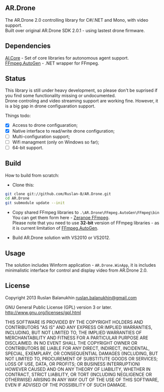 ## AR.Drone

The AR.Drone 2.0 controlling library for C#/.NET and Mono, with video support.  
Built over original AR.Drone SDK 2.0.1 - using lastest drone firmware.

## Dependencies

[AI.Core](https://github.com/Ruslan-B/AI.Core) - Set of core libraries for autonomous agent support.  
[FFmpeg.AutoGen](https://github.com/Ruslan-B/FFmpeg.AutoGen) - .NET wrapper for FFmpeg.  

## Status

This library is still under heavy development, 
so please don't be suprised if you find some functionality missing or undocumented.  
Drone controling and video streaming support are working fine.
However, it is a big gap in drone configuaration support.

Things todo:
- [x] Access to drone configuaration;
- [x] Native interface to read/write drone configuration;
- [ ] Multi-configuration support;
- [ ] Wifi managment (only on Windows so far);
- [ ] 64-bit support.

## Build

How to build from scratch:  
- Clone this:

```bash
git clone git://github.com/Ruslan-B/AR.Drone.git   
cd AR.Drone   
git submodule update --init   
```  

- Copy shared FFmpeg libraries to `.\AR.Drone\FFmpeg.AutoGen\FFmpeg\bin`  
You can get them form here - [Zeranoe FFmpeg](http://ffmpeg.zeranoe.com/builds/).  
Please note that you need to use **32-bit** version of FFmpeg libraries - as it is current limitation 
of [FFmpeg.AutoGen](https://github.com/Ruslan-B/FFmpeg.AutoGen).

- Build AR.Drone solution with VS2010 or VS2012.

## Usage

The solution includes Winform application - `AR.Drone.WinApp`, it is includes minimalistic interface 
for control and display video from AR.Drone 2.0.

## License

Copyright 2013 Ruslan Balanukhin ruslan.balanukhin@gmail.com

GNU General Public License (GPL) version 3 or later.  
http://www.gnu.org/licenses/gpl.html

THIS SOFTWARE IS PROVIDED BY THE COPYRIGHT HOLDERS AND CONTRIBUTORS
"AS IS" AND ANY EXPRESS OR IMPLIED WARRANTIES, INCLUDING, BUT NOT
LIMITED TO, THE IMPLIED WARRANTIES OF MERCHANTABILITY AND FITNESS FOR
A PARTICULAR PURPOSE ARE DISCLAIMED. IN NO EVENT SHALL THE COPYRIGHT
OWNER OR CONTRIBUTORS BE LIABLE FOR ANY DIRECT, INDIRECT, INCIDENTAL,
SPECIAL, EXEMPLARY, OR CONSEQUENTIAL DAMAGES (INCLUDING, BUT NOT
LIMITED TO, PROCUREMENT OF SUBSTITUTE GOODS OR SERVICES; LOSS OF USE,
DATA, OR PROFITS; OR BUSINESS INTERRUPTION) HOWEVER CAUSED AND ON ANY
THEORY OF LIABILITY, WHETHER IN CONTRACT, STRICT LIABILITY, OR TORT
(INCLUDING NEGLIGENCE OR OTHERWISE) ARISING IN ANY WAY OUT OF THE USE
OF THIS SOFTWARE, EVEN IF ADVISED OF THE POSSIBILITY OF SUCH DAMAGE.